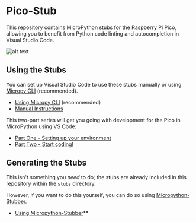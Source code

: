 # Pico-Stub

This repository contains MicroPython stubs for the Raspberry Pi Pico, allowing you to benefit from Python code linting and autocompletion in Visual Studio Code.

![alt text](https://raw.githubusercontent.com/cpwood/Pico-Stub/main/screenshot.png "Screenshot")

## Using the Stubs

You can set up Visual Studio Code to use these stubs manually or using [Micropy CLI](https://github.com/BradenM/micropy-cli) (recommended). 

* [Using Micropy CLI](micropy.md#using-the-stubs) (recommended)
* [Manual Instructions](micropython-stubber.md#using-the-stubs) 

This two-part series will get you going with development for the Pico in MicroPython using VS Code:

* [Part One - Setting up your environment](https://medium.com/all-geek-to-me/developing-for-the-raspberry-pi-pico-in-vs-code-getting-started-6dbb3da5ba97)
* [Part Two - Start coding!](https://medium.com/all-geek-to-me/developing-for-the-raspberry-pi-pico-in-vs-code-start-coding-bb3834233eff)

## Generating the Stubs

This isn't something you *need* to do; the stubs are already included in this repository within the `stubs` directory.

However, if you want to do this yourself, you can do so using [Micropython-Stubber](https://github.com/Josverl/micropython-stubber).

* [Using Micropython-Stubber](micropython-stubber.md#generating-the-stubs)**